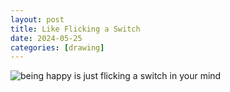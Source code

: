 ```yaml
---
layout: post
title: Like Flicking a Switch
date: 2024-05-25
categories: [drawing]
---
```


![being happy is just flicking a switch in your mind](https://ik.imagekit.io/1wh3oo1zp/its-like_flicking-a-switch_j8GjLvu9K)
